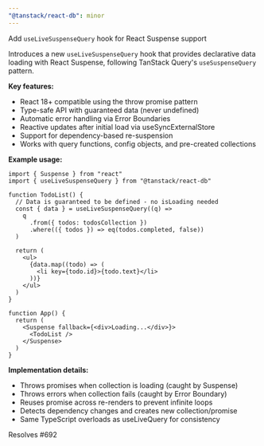 ```yaml
---
"@tanstack/react-db": minor
---
```


Add `useLiveSuspenseQuery` hook for React Suspense support

Introduces a new `useLiveSuspenseQuery` hook that provides declarative data loading with React Suspense, following TanStack Query's `useSuspenseQuery` pattern.

**Key features:**

- React 18+ compatible using the throw promise pattern
- Type-safe API with guaranteed data (never undefined)
- Automatic error handling via Error Boundaries
- Reactive updates after initial load via useSyncExternalStore
- Support for dependency-based re-suspension
- Works with query functions, config objects, and pre-created collections

**Example usage:**

```tsx
import { Suspense } from "react"
import { useLiveSuspenseQuery } from "@tanstack/react-db"

function TodoList() {
  // Data is guaranteed to be defined - no isLoading needed
  const { data } = useLiveSuspenseQuery((q) =>
    q
      .from({ todos: todosCollection })
      .where(({ todos }) => eq(todos.completed, false))
  )

  return (
    <ul>
      {data.map((todo) => (
        <li key={todo.id}>{todo.text}</li>
      ))}
    </ul>
  )
}

function App() {
  return (
    <Suspense fallback={<div>Loading...</div>}>
      <TodoList />
    </Suspense>
  )
}
```

**Implementation details:**

- Throws promises when collection is loading (caught by Suspense)
- Throws errors when collection fails (caught by Error Boundary)
- Reuses promise across re-renders to prevent infinite loops
- Detects dependency changes and creates new collection/promise
- Same TypeScript overloads as useLiveQuery for consistency

Resolves #692
